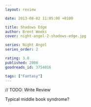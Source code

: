 ```yaml
---
layout: review

date: 2013-08-02 11:05:00 +0100

title: Shadows Edge
author: Brent Weeks
cover: night-angel-2-shadows-edge.jpg

series: Night Angel
series_order: 2

rating: 3.0
published: 2008
goodreads_id: 3754016

tags: ["Fantasy"]
---
```


// TODO: Write Review

Typical middle book syndrome?
